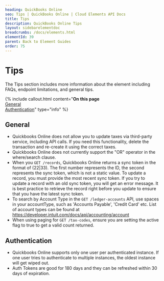 ```yaml
---
heading: QuickBooks Online
seo: Tips | QuickBooks Online | Cloud Elements API Docs
title: Tips
description: QuickBooks Online Tips
layout: sidebarelementdoc
breadcrumbs: /docs/elements.html
elementId: 39
parent: Back to Element Guides
order: 75
---
```


# Tips

The Tips section includes more information about the element including FAQs, endpoint limitations, and general tips.

{% include callout.html content="<strong>On this page</strong><br/><a href=#general>General</a><br/><a href=#authentication>Authentication</a>" type="info" %}


## General

* Quickbooks Online does not allow you to update taxes via third-party service, including API calls. If you need this functionality, delete the transaction and re-create it using the correct taxes.
* Quickbooks Online does not currently support the "OR" operator in the where/search clause.
* When you `GET /records`, Quickbooks Online returns a sync token in the format of (22|33). The first number represents the ID, the second represents the sync token, which is not a static value. To update a record, you must provide the most recent sync token. If you try to update a record with an old sync token, you will get an error message. It is best practice to retrieve the record right before you update to ensure that you have the latest sync token.
* To search by Account Type in the `GET /ledger-accounts` API, use spaces in your accountType, such as 'Accounts Payable', 'Credit Card' etc. List of account types can be found at https://developer.intuit.com/docs/api/accounting/account
* When using paging for `GET /tax-codes`, ensure you are setting the active flag to true to get a valid count returned.

## Authentication

* Quickbooks Online supports only one user per authenticated instance. If one user tries to authenticate to multiple instances, the oldest instance will get wiped out.
* Auth Tokens are good for 180 days and they can be refreshed within 30 days of expiration.
